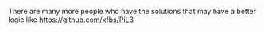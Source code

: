 There are many more people who have the solutions that may have a better logic like
https://github.com/xfbs/PiL3